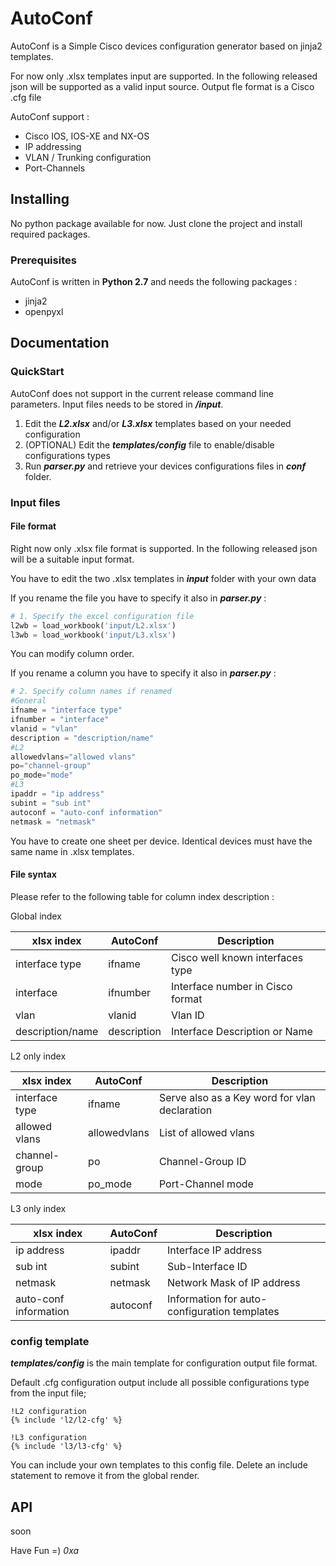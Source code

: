 AutoConf
========

AutoConf is a Simple Cisco devices configuration generator based on jinja2 templates.

For now only .xlsx templates input are supported. In the following released json will be supported as a valid input source.
Output fle format is a Cisco .cfg file

AutoConf support :
* Cisco IOS, IOS-XE and NX-OS
* IP addressing
* VLAN / Trunking configuration
* Port-Channels

## Installing

No python package available for now. Just clone the project and install required packages.

### Prerequisites

AutoConf is written in **Python 2.7** and needs the following packages :

* jinja2
* openpyxl

## Documentation

### QuickStart

AutoConf does not support in the current release command line parameters.
Input files needs to be stored in **_/input_**.

1. Edit the **_L2.xlsx_** and/or _**L3.xlsx**_ templates based on your needed configuration
2. (OPTIONAL) Edit the **_templates/config_** file to enable/disable configurations types
3. Run **_parser.py_** and retrieve your devices configurations files in **_conf_** folder.

### Input files

#### File format
Right now only .xlsx file format is supported. In the following released json will be a suitable input format.

You have to edit the two .xlsx templates in **_input_** folder with your own data

If you rename the file you have to specify it also in **_parser.py_** :
```python
# 1. Specify the excel configuration file
l2wb = load_workbook('input/L2.xlsx')
l3wb = load_workbook('input/L3.xlsx')
```
You can modify column order.

If you rename a column you have to specify it also in **_parser.py_** :

```python
# 2. Specify column names if renamed
#General
ifname = "interface type"
ifnumber = "interface"
vlanid = "vlan"
description = "description/name"
#L2
allowedvlans="allowed vlans"
po="channel-group"
po_mode="mode"
#L3
ipaddr = "ip address"
subint = "sub int"
autoconf = "auto-conf information"
netmask = "netmask"
```

You have to create one sheet per device. Identical devices must have the same name in .xlsx templates.

#### File syntax

Please refer to the following table for column index description :

Global index

| xlsx index | AutoConf | Description |
| --- | --- | --- |
| interface type | ifname | Cisco well known interfaces type |
| interface | ifnumber | Interface number in Cisco format |
| vlan | vlanid | Vlan ID |
| description/name | description | Interface Description or Name |

L2 only index

| xlsx index | AutoConf | Description |
| --- | --- | --- |
| interface type | ifname | Serve also as a Key word for vlan declaration |
| allowed vlans | allowedvlans | List of allowed vlans |
| channel-group | po | Channel-Group ID |
| mode | po_mode | Port-Channel mode |


L3 only index

| xlsx index | AutoConf | Description |
| --- | --- | --- |
| ip address | ipaddr | Interface IP address |
| sub int | subint | Sub-Interface ID |
| netmask | netmask | Network Mask of IP address |
| auto-conf information | autoconf | Information for auto-configuration templates |

### config template

**_templates/config_** is the main template for configuration output file format.

Default .cfg configuration output include all possible configurations type from the input file;

```jinja
!L2 configuration
{% include 'l2/l2-cfg' %}

!L3 configuration
{% include 'l3/l3-cfg' %}
```

You can include your own templates to this config file.
Delete an include statement to remove it from the global render.

## API

soon


Have Fun =)
_0xa_
